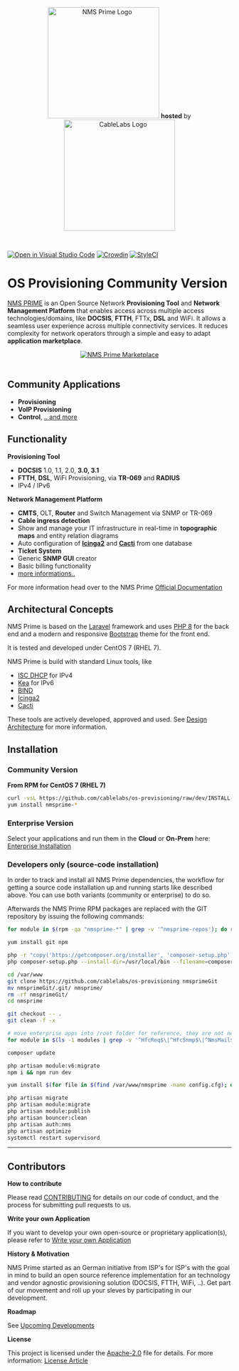 <p align="center">
<a target="_blank" href="https://nmsprime.com"><img src="https://github.com/cablelabs/os-provisioning/raw/dev/public/images/nmsprime-logo.png" alt="NMS Prime Logo" title="NMS Prime - Open Source Provisioning Tool for Cable-, DOCSIS- and Broadband-Networks" width="250"/></a> <b>hosted</b> by
<a target="_blank" href="https://cablelabs.com"><img src="http://www.displaysummit.com/wp-content/uploads/2019/07/Cable-Labs-Logo-Red.png" alt="CableLabs Logo" width="250"/></a>
</p>
<br>

[![Open in Visual Studio Code](https://img.shields.io/static/v1?logo=visualstudiocode&label=&message=Open%20in%20Visual%20Studio%20Code&labelColor=2c2c32&color=007acc&logoColor=007acc)](https://github.dev/cablelabs/os-provisioning)
[![Crowdin](https://d322cqt584bo4o.cloudfront.net/nmsprime/localized.svg)](https://crowdin.com/project/nmsprime)
[![StyleCI](https://github.styleci.io/repos/109520753/shield?branch=dev)](https://github.styleci.io/repos/109520753)

# OS Provisioning Community Version

[NMS PRIME](https://nmsprime.com) is an Open Source Network **Provisioning Tool** and **Network Management Platform** that enables access across multiple access technologies/domains, like **DOCSIS**, **FTTH**, FTTx, **DSL** and WiFi. It allows a seamless user experience across multiple connectivity services. It reduces complexity for network operators through a simple and easy to adapt **application marketplace**.

<div align="center"><a href="https://nmsprime.com"><img src="https://github.com/cablelabs/os-provisioning/raw/dev/public/images/apps_row.png" alt="NMS Prime Marketplace" title="NMS Prime Marketplace"/></a></div><br>

## **Community** Applications
- **Provisioning**
- **VoIP Provisioning**
- **Control**, [.. and more](https://devel.nmsprime.com/confluence/display/NMS/Applications)

## Functionality
**Provisioning Tool**
- **DOCSIS** 1.0, 1.1, 2.0, **3.0, 3.1**
- **FTTH**, **DSL**, WiFi Provisioning, via **TR-069** and **RADIUS**
- IPv4 / IPv6<br>

**Network Management Platform**
- **CMTS**, OLT, **Router** and Switch Management via SNMP or TR-069
- **Cable ingress detection**
- Show and manage your IT infrastructure in real-time in **topographic maps** and entity relation diagrams
- Auto configuration of **[Icinga2](https://icinga.com/)** and **[Cacti](https://www.cacti.net/)** from one database
- **Ticket System**
- Generic **SNMP GUI** creator
- Basic billing functionality
- [more informations..](https://devel.nmsprime.com/confluence/display/NMS/Applications)

For more information head over to the NMS Prime [Official Documentation](https://devel.nmsprime.com/confluence/display/NMS/NMS+PRIME)


## Architectural Concepts

NMS Prime is based on the [Laravel](https://laravel.com/) framework and uses [PHP 8](https://php.net) for the back end and a modern and responsive [Bootstrap](http://getbootstrap.com/) theme for the front end.

It is tested and developed under CentOS 7 (RHEL 7).

NMS Prime is build with standard Linux tools, like
- [ISC DHCP](https://www.isc.org/downloads/dhcp/) for IPv4
- [Kea](https://www.isc.org/kea/) for IPv6
- [BIND](https://linux.die.net/man/8/named)
- [Icinga2](https://icinga.com/)
- [Cacti](https://www.cacti.net/)

These tools are actively developed, approved and used. See [Design Architecture](https://devel.nmsprime.com/confluence/display/NMS/Architecture+Guidelines) for more information.


## Installation

### Community Version

**From RPM for CentOS 7 (RHEL 7)**

```bash
curl -vsL https://github.com/cablelabs/os-provisioning/raw/dev/INSTALL-REPO.sh | bash
yum install nmsprime-*
```
### Enterprise Version

Select your applications and run them in the **Cloud** or **On-Prem** here: [Enterprise Installation](https://www.nmsprime.com/trial/?m=osprov--)

### Developers only (source-code installation)

In order to track and install all NMS Prime dependencies, the workflow for getting a source code installation up and running starts like described above. You can use both variants (community or enterprise) to do so.

Afterwards the NMS Prime RPM packages are replaced with the GIT repository by issuing the following commands:

```bash
for module in $(rpm -qa "nmsprime-*" | grep -v '^nmsprime-repos'); do rpm -e --justdb --noscripts --nodeps "$module"; done

yum install git npm

php -r "copy('https://getcomposer.org/installer', 'composer-setup.php');"
php composer-setup.php --install-dir=/usr/local/bin --filename=composer

cd /var/www
git clone https://github.com/cablelabs/os-provisioning nmsprimeGit
mv nmsprimeGit/.git/ nmsprime/
rm -rf nmsprimeGit/
cd nmsprime

git checkout -- .
git clean -f -x

# move enterprise apps into /root folder for reference, they are not needed for the community git version
for module in $(ls -1 modules | grep -v '^HfcReq$\|^HfcSnmp$\|^NmsMail$\|^ProvBase$\|^ProvVoip$'); do mv "$module" /root/; done

composer update

php artisan module:v6:migrate
npm i && npm run dev

yum install $(for file in $(find /var/www/nmsprime -name config.cfg); do grep '^depends[[:space:]]*=' "$file" | cut -d'=' -f2- | cut -d'"' -f2; done | tr ';' '\n' | sed -e '/^$/d' -e '/^nmsprime-/d' | sort -u)

php artisan migrate
php artisan module:migrate
php artisan module:publish
php artisan bouncer:clean
php artisan auth:nms
php artisan optimize
systemctl restart supervisord
```

---
## Contributors

**How to contribute**

Please read [CONTRIBUTING](https://github.com/cablelabs/os-provisioning/blob/dev/CONTRIBUTING.md) for details on our code of conduct, and the process for submitting pull requests to us.

**Write your own Application**

If you want to develop your own open-source or proprietary application(s), please refer to [Write your own Application](https://devel.nmsprime.com/confluence/x/qYJJ)

**History & Motivation**

NMS Prime started as an German initiative from ISP's for ISP's with the goal in mind to build an open source reference implementation for an technology and vendor agnostic provisioning solution (DOCSIS, FTTH, WiFi, ..). Get part of our movement and roll up your sleves by participating in our development.

**Roadmap**

See [Upcoming Developments](https://github.com/cablelabs/os-provisioning/wiki)

**License**

This project is licensed under the [Apache-2.0](https://github.com/cablelabs/os-provisioning/blob/dev/LICENSE) file for details. For more information: [License Article](https://devel.nmsprime.com/confluence/display/NMS/License)
